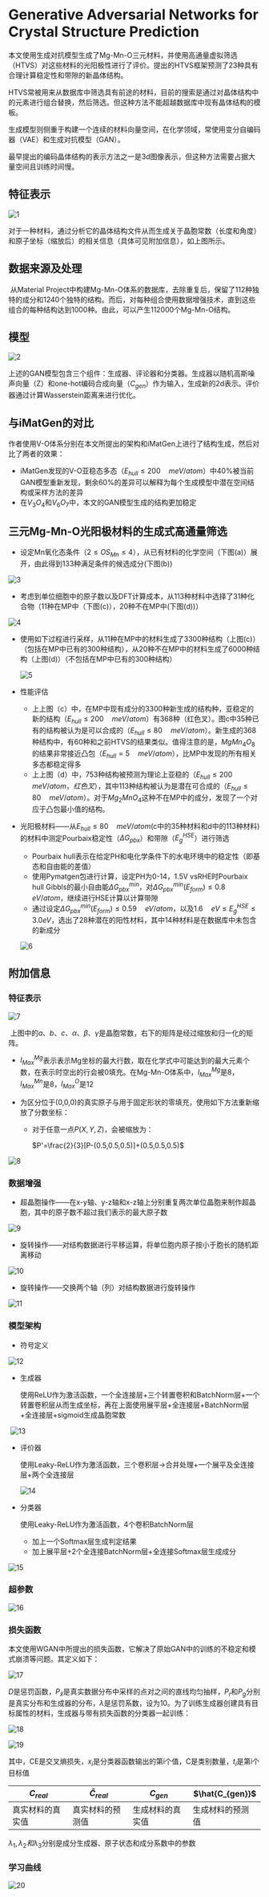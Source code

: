 # Generative Adversarial Networks for Crystal Structure Prediction

​	本文使用生成对抗模型生成了Mg-Mn-O三元材料，并使用高通量虚拟筛选（HTVS）对这些材料的光阳极性进行了评价。提出的HTVS框架预测了23种具有合理计算稳定性和带隙的新晶体结构。

​	HTVS常被用来从数据库中筛选具有前途的材料，目前的搜索是通过对晶体结构中的元素进行组合替换，然后筛选。但这种方法不能超越数据库中现有晶体结构的模板。

​	生成模型则侧重于构建一个连续的材料向量空间，在化学领域，常使用变分自编码器（VAE）和生成对抗模型（GAN）。

​	最早提出的编码晶体结构的表示方法之一是3d图像表示，但这种方法需要占据大量空间且训练时间慢。

## 特征表示

![1](../Images/CompCondCrystalGAN/1.png)

​	对于一种材料，通过分析它的晶体结构文件从而生成关于晶胞常数（长度和角度）和原子坐标（缩放后）的相关信息（具体可见附加信息），如上图所示。

## 数据来源及处理

​	从Material Project中构建Mg-Mn-O体系的数据库，去除重复后，保留了112种独特的成分和1240个独特的结构。而后，对每种组合使用数据增强技术，直到这些组合的每种结构达到1000种。由此，可以产生112000个Mg-Mn-O结构。

## 模型

![2](../Images/CompCondCrystalGAN/2.png)

​	上述的GAN模型包含三个组件：生成器、评论器和分类器。生成器以随机高斯噪声向量（Z）和one-hot编码合成向量（$C_{gen}$）作为输入，生成新的2d表示。评价器通过计算Wasserstein距离来进行优化。

## 与iMatGen的对比

​	作者使用V-O体系分别在本文所提出的架构和iMatGen上进行了结构生成，然后对比了两者的效果：

* iMatGen发现的V-O亚稳态多态（$E_{hull}\le200 \quad meV/atom$）中40%被当前GAN模型重新发现，剩余60%的差异可以解释为每个生成模型中潜在空间结构或采样方法的差异
* 在$V_3O_4$和$V_6O_7$中，本文的GAN模型生成的结构更加稳定

## 三元Mg-Mn-O光阳极材料的生成式高通量筛选

* 设定Mn氧化态条件（$2\le OS_{Mn}\le 4$），从已有材料的化学空间（下图(a)）展开，由此得到133种满足条件的候选成分(下图(b))

![3](../Images/CompCondCrystalGAN/3.png)

* 考虑到单位细胞中的原子数以及DFT计算成本，从113种材料中选择了31种化合物（11种在MP中（下图(c)），20种不在MP中(下图(d))）

![4](../Images/CompCondCrystalGAN/4.png)

* 使用如下过程进行采样，从11种在MP中的材料生成了3300种结构（上图(c)）（包括在MP中已有的300种结构），从20种不在MP中的材料生成了6000种结构（上图(d)）（不包括在MP中已有的300种结构）

  ![5](../Images/CompCondCrystalGAN/5.png)

* 性能评估

  * 上上图（c）中，在MP中现有成分的3300种新生成的结构种，亚稳定的新的结构（$E_{hull}\le 200\quad meV/atom$）有368种（红色叉）。图c中35种已有的结构被认为是可以合成的（$E_{hull}\le 80\quad meV/atom$）。新生成的368种结构中，有60种和之前HTVS的结果类似。值得注意的是，$MgMn_4O_8$的结果非常接近凸包（$E_{hull}=5\quad meV/atom$），比MP中发现的所有相关多态都稳定得多
  * 上上图（d）中，753种结构被预测为理论上亚稳的（$E_{hull}\le 200\quad meV/atom，红色叉$），其中113种结构被认为是潜在可合成的（$E_{hull}\le 80\quad meV/atom$）。对于$Mg_2MnO_4$这种不在MP中的成分，发现了一个对应于凸包最小值的结构。

* 光阳极材料——从$E_{hull}\le 80\quad meV/atom$(c中的35种材料和d中的113种材料)的材料中测定Pourbaix稳定性（$\Delta G_{pbx}$）和带隙（$E^{HSE}_g$）进行筛选

  * Pourbaix hull表示在给定PH和电化学条件下的水电环境中的稳定性（即基态和自由能的差值）
  * 使用Pymatgen包进行计算，设定PH为0-14，1.5V vsRHE时Pourbaix hull Gibbls的最小自由能$\Delta G^{min}_{pbx}$，对$\Delta G^{min}_{pbx}(E_{form})\le0.8\quad eV/atom$，继续进行HSE计算以计算带隙
  * 通过设定$\Delta G^{min}_{pbx}(E_{form})\le0.59\quad eV/atom$，以及$1.6\quad eV\le E^{HSE}_g\le 3.0eV$，选出了28种潜在的阳性材料，其中14种材料是在数据库中未包含的新成分

  ![6](../Images/CompCondCrystalGAN/6.png)

## 附加信息

### 特征表示

![7](../Images/CompCondCrystalGAN/7.png)

​	上图中的$a、b、c、\alpha、\beta、\gamma$是晶胞常数，右下的矩阵是经过缩放和归一化的矩阵。

* $l^{Mg}_{Max}$表示表示Mg坐标的最大行数，取在化学式中可能达到的最大元素个数，在表示时空出的行会被0填充。在Mg-Mn-O体系中，$l^{Mg}_{Max}$是8，$l^{Mn}_{Max}$是8，$l^{O}_{Max}$是12

* 为区分位于(0,0,0)的真实原子与用于固定形状的零填充，使用如下方法重新缩放了分数坐标：

  * 对于任意一点$P(X,Y,Z)$，会被缩放为：

    $P'=\frac{2}{3}[P-(0.5,0.5,0.5)]+(0.5,0.5,0.5)$

![8](../Images/CompCondCrystalGAN/8.png)

### 数据增强

* 超晶胞操作——在x-y轴、y-z轴和x-z轴上分别重复两次单位晶胞来制作超晶胞，其中的原子数不超过我们表示的最大原子数

![9](../Images/CompCondCrystalGAN/9.png)

* 旋转操作——对结构数据进行平移运算，将单位胞内原子按小于胞长的随机距离移动

![10](../Images/CompCondCrystalGAN/10.png)

* 旋转操作——交换两个轴（列）对结构数据进行旋转操作

![11](../Images/CompCondCrystalGAN/11.png)

### 模型架构

* 符号定义

![12](../Images/CompCondCrystalGAN/12.png)

* 生成器

  使用ReLU作为激活函数，一个全连接层+三个转置卷积和BatchNorm层+一个转置卷积层从而生成坐标，再在上面使用展平层+全连接层+BatchNorm层+全连接层+sigmoid生成晶胞常数

​	![13](../Images/CompCondCrystalGAN/13.png)

* 评价器

  使用Leaky-ReLU作为激活函数，三个卷积层->合并处理+一个展平及全连接层+两个全连接层

  ![14](../Images/CompCondCrystalGAN/14.png)

* 分类器

  使用Leaky-ReLU作为激活函数，4个卷积BatchNorm层

  * 加上一个Softmax层生成判定结果
  * 加上展平层+2个全连接BatchNorm层+全连接Softmax层生成成分

![15](../Images/CompCondCrystalGAN/15.png)

### 超参数

![16](../Images/CompCondCrystalGAN/16.png)

### 损失函数

​	本文使用WGAN中所提出的损失函数，它解决了原始GAN中的训练的不稳定和模式崩溃等问题。其定义如下：

![17](../Images/CompCondCrystalGAN/17.png)

$D$是惩罚函数，$P_{\hat{x}}$是真实数据分布中采样的点对之间的直线均匀抽样，$P_r$和$P_g$分别是真实分布和生成器的分布，$\lambda$是惩罚系数，设为10。为了训练生成器创建具有目标属性的材料，生成器与带有损失函数的分类器一起训练：

![18](../Images/CompCondCrystalGAN/18.png)

![19](../Images/CompCondCrystalGAN/19.png)

其中，CE是交叉熵损失，$x_i$是分类器函数输出的第i个值，C是类别数量，$t_i$是第i个目标值

| $C_{real}$       | $\hat{C}_{real}$ | $C_{gen}$        | $\hat{C_{gen}}$  |
| ---------------- | ---------------- | ---------------- | ---------------- |
| 真实材料的真实值 | 真实材料的预测值 | 生成材料的真实值 | 生成材料的预测值 |

$\lambda_1,\lambda_2和\lambda_3$分别是成分生成器、原子状态和成分系数中的参数

### 学习曲线

![20](../Images/CompCondCrystalGAN/20.png)